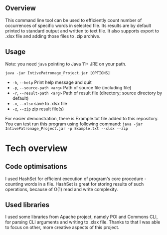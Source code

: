 ## Overview
This command line tool can be used to efficiently count number of occurrences of specific words in selected file. Its results are by default printed to standard output and written to text file. It also supports export to .xlsx file and adding those files to .zip archive.

## Usage
Note: you need `java` pointing to Java 11+ JRE on your path.

```java -jar IntivePatronage_Project.jar [OPTIONS]```
* `-h`, `--help`                Print help message and quit
* `-p`, `--source-path <arg>`   Path of source file (including file)
* `-r`, `--result-path <arg>`   Path of result file (directory; source directory
by default)
* `-x`, `--xlsx`                save to .xlsx file
* `-z`, `--zip`                 zip result file(s)

For easier demonstration, there is Example.txt file added to this repository. You can test run this program using following command:
```java -jar IntivePatronage_Project.jar -p Example.txt --xlsx --zip```

# Tech overview
## Code optimisations
I used HashSet for efficient execution of program's core procedure - counting words in a file. HashSet is great for storing results of such operations, because of O(1) read and write complexity.

## Used libraries
I used some libraries from Apache project, namely POI and Commons CLI, for parsing CLI arguments and writing to .xlsx file. Thanks to that I was able to focus on other, more creative aspects of this project.